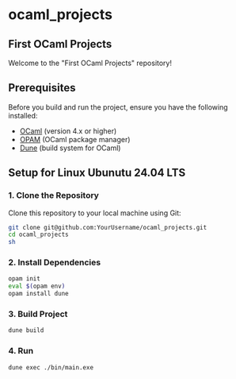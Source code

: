 # ocaml_projects

## First OCaml Projects

Welcome to the "First OCaml Projects" repository!

## Prerequisites

Before you build and run the project, ensure you have the following installed:

- [OCaml](https://ocaml.org/) (version 4.x or higher)
- [OPAM](https://opam.ocaml.org/) (OCaml package manager)
- [Dune](https://dune.build/) (build system for OCaml)

## Setup for Linux Ubunutu 24.04 LTS

### 1. Clone the Repository

Clone this repository to your local machine using Git:

```sh
git clone git@github.com:YourUsername/ocaml_projects.git
cd ocaml_projects
sh
```

### 2. Install Dependencies

```sh
opam init
eval $(opam env)
opam install dune
```

### 3. Build Project

```sh
dune build
```

### 4. Run

```sh
dune exec ./bin/main.exe
```
